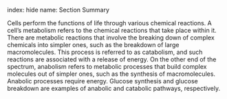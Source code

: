 index: hide
name: Section Summary

Cells perform the functions of life through various chemical reactions. A cell’s metabolism refers to the chemical reactions that take place within it. There are metabolic reactions that involve the breaking down of complex chemicals into simpler ones, such as the breakdown of large macromolecules. This process is referred to as catabolism, and such reactions are associated with a release of energy. On the other end of the spectrum, anabolism refers to metabolic processes that build complex molecules out of simpler ones, such as the synthesis of macromolecules. Anabolic processes require energy. Glucose synthesis and glucose breakdown are examples of anabolic and catabolic pathways, respectively.
